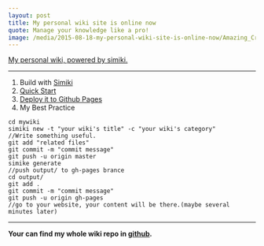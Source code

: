```yaml
---
layout: post
title: My personal wiki site is online now
quote: Manage your knowledge like a pro!
image: /media/2015-08-18-my-personal-wiki-site-is-online-now/Amazing_Crystal_blue_water__i.imgur.com_.jpg
---
```


[My personal wiki, powered by simiki.](http://wiki.yxjxx.com)

*************

1. Build with [Simiki](http://simiki.org/)
2. [Quick Start](http://simiki.org/docs/)
3. [Deploy it to Github Pages](http://simiki.org/docs/deploy.html)
4. My Best Practice

~~~
cd mywiki
simiki new -t "your wiki's title" -c "your wiki's category"
//Write something useful.
git add "related files"
git commit -m "commit message"
git push -u origin master
simike generate
//push output/ to gh-pages brance
cd output/
git add .
git commit -m "commit message"
git push -u origin gh-pages
//go to your website, your content will be there.(maybe several minutes later)
~~~

**********

**Your can find my whole wiki repo in [github](https://github.com/yxjxx/wiki.yxjxx.com).**
